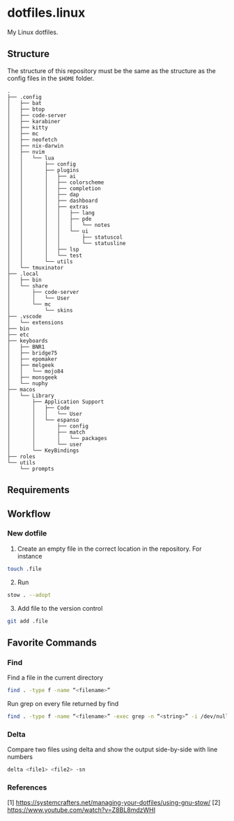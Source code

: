 # dotfiles.linux

My Linux dotfiles.

## Structure

The structure of this repository must be the same as the structure as the config files in the `$HOME` folder.

```
.
├── .config
│   ├── bat
│   ├── btop
│   ├── code-server
│   ├── karabiner
│   ├── kitty
│   ├── mc
│   ├── neofetch
│   ├── nix-darwin
│   ├── nvim
│   │   └── lua
│   │       ├── config
│   │       ├── plugins
│   │       │   ├── ai
│   │       │   ├── colorscheme
│   │       │   ├── completion
│   │       │   ├── dap
│   │       │   ├── dashboard
│   │       │   ├── extras
│   │       │   │   ├── lang
│   │       │   │   ├── pde
│   │       │   │   │   └── notes
│   │       │   │   └── ui
│   │       │   │       ├── statuscol
│   │       │   │       └── statusline
│   │       │   ├── lsp
│   │       │   └── test
│   │       └── utils
│   └── tmuxinator
├── .local
│   ├── bin
│   └── share
│       ├── code-server
│       │   └── User
│       └── mc
│           └── skins
├── .vscode
│   └── extensions
├── bin
├── etc
├── keyboards
│   ├── BNR1
│   ├── bridge75
│   ├── epomaker
│   ├── melgeek
│   │   └── mojo84
│   ├── monsgeek
│   └── nuphy
├── macos
│   └── Library
│       ├── Application Support
│       │   ├── Code
│       │   │   └── User
│       │   └── espanso
│       │       ├── config
│       │       ├── match
│       │       │   └── packages
│       │       └── user
│       └── KeyBindings
├── roles
└── utils
    └── prompts
```

## Requirements


## Workflow

### New dotfile

1. Create an empty file in the correct location in the repository. For instance
```bash
touch .file
```
2. Run
```bash
stow . --adopt
```
3. Add file to the version control
```bash
git add .file
```

## Favorite Commands

### Find

Find a file in the current directory
```bash
find . -type f -name “<filename>”
```

Run grep on every file returned by find
```bash
find . -type f -name “<filename>” -exec grep -n “<string>” -i /dev/null —color=always {} ‘;’
```

### Delta

Compare two files using delta and show the output side-by-side with line numbers
```bash
delta <file1> <file2> -sn

```

### References

[1] https://systemcrafters.net/managing-your-dotfiles/using-gnu-stow/
[2] https://www.youtube.com/watch?v=Z8BL8mdzWHI
